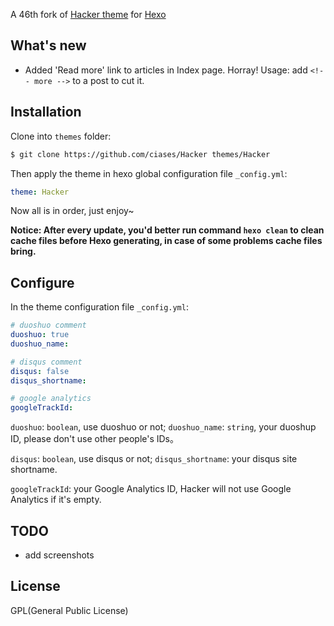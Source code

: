 A 46th fork of [Hacker theme](https://github.com/CodeDaraW/Hacker) for [Hexo](https://hexo.io/)


## What's new

- Added 'Read more' link to articles in Index page. Horray! Usage: add `<!-- more -->` to a post to cut it.


## Installation

Clone into `themes` folder:

```bash
$ git clone https://github.com/ciases/Hacker themes/Hacker
```

Then apply the theme in hexo global configuration file `_config.yml`:

```yaml
theme: Hacker
```

Now all is in order, just enjoy~

__Notice: After every update, you'd better run command `hexo clean` to clean cache files before Hexo generating, in case of some problems cache files bring.__


## Configure
In the theme configuration file `_config.yml`:

```yaml
# duoshuo comment
duoshuo: true
duoshuo_name:

# disqus comment
disqus: false
disqus_shortname:

# google analytics
googleTrackId:
```


`duoshuo`: `boolean`, use duoshuo or not;
`duoshuo_name`: `string`, your duoshup ID, please don't use other people's IDs。

`disqus`: `boolean`, use disqus or not;
`disqus_shortname`: your disqus site shortname.

`googleTrackId`: your Google Analytics ID, Hacker will not use Google Analytics if it's empty.


## TODO
- add screenshots


## License
GPL(General Public License)
